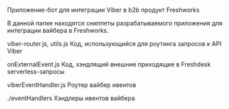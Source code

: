 Приложение-бот для интеграции Viber в b2b продукт Freshworks

В данной папке находятся сниппеты разрабатываемого приложения для интеграции вайбера в Freshworks.

viber-router.js, utils.js
Код, использующийся для роутинга запросов к API Viber

onExternalEvent.js
Код, хэндлящий внешние приходящие в Freshdesk serverless-запросы

viberEventHandler.js
Роутер вайбер ивентов

./eventHandlers
Хэндлеры ивентов вайбера
